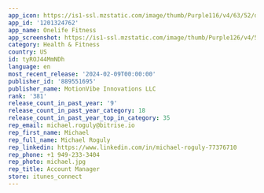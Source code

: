 ```yaml
---
app_icon: https://is1-ssl.mzstatic.com/image/thumb/Purple116/v4/63/52/d5/6352d549-d603-d5b7-3f96-9583e1a4b9e3/AppIcon-0-0-1x_U007emarketing-0-5-0-sRGB-85-220.png/1024x1024bb.png
app_id: '1201324762'
app_name: Onelife Fitness
app_screenshot: https://is1-ssl.mzstatic.com/image/thumb/Purple126/v4/52/98/a4/5298a4de-9b60-b002-3550-bae94d4e8524/06a3acaf-f418-4f38-8d1c-e5b0a9bbc965_Simulator_Screen_Shot_-_iPhone_11_Pro_Max_-_2021-02-08_at_12.01.10.png/1242x2688bb.png
category: Health & Fitness
country: US
id: tyROJ44MmNDh
language: en
most_recent_release: '2024-02-09T00:00:00'
publisher_id: '889551695'
publisher_name: MotionVibe Innovations LLC
rank: '381'
release_count_in_past_year: '9'
release_count_in_past_year_category: 18
release_count_in_past_year_top_in_category: 35
rep_email: michael.roguly@bitrise.io
rep_first_name: Michael
rep_full_name: Michael Roguly
rep_linkedin: https://www.linkedin.com/in/michael-roguly-77376710
rep_phone: +1 949-233-3404
rep_photo: michael.jpg
rep_title: Account Manager
store: itunes_connect
---
```

